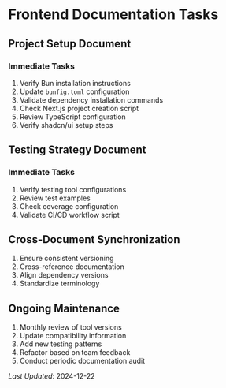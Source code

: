# Frontend Documentation Tasks

## Project Setup Document

### Immediate Tasks
1. Verify Bun installation instructions
2. Update `bunfig.toml` configuration
3. Validate dependency installation commands
4. Check Next.js project creation script
5. Review TypeScript configuration
6. Verify shadcn/ui setup steps

## Testing Strategy Document

### Immediate Tasks
1. Verify testing tool configurations
2. Review test examples
3. Check coverage configuration
4. Validate CI/CD workflow script

## Cross-Document Synchronization
1. Ensure consistent versioning
2. Cross-reference documentation
3. Align dependency versions
4. Standardize terminology

## Ongoing Maintenance
1. Monthly review of tool versions
2. Update compatibility information
3. Add new testing patterns
4. Refactor based on team feedback
5. Conduct periodic documentation audit

*Last Updated*: 2024-12-22
